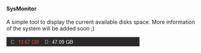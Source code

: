 #### SysMonitor

A simple tool to display the current available disks space.
More information of the system will be added soon ;)

![](SysMonitor/Capture.png)